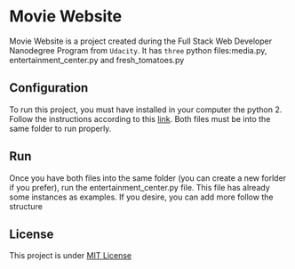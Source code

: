 # Movie Website

Movie Website is a project created during the Full Stack Web Developer Nanodegree Program from `Udacity`.
It has `three` python files:media.py, entertainment_center.py and fresh_tomatoes.py

## Configuration

To run this project, you must have installed in your computer the python 2. Follow the instructions
according to this [link](https://www.python.org/downloads/).
Both files must be into the same folder to run properly.

## Run

Once you have both files into the same folder (you can create a new forlder if you prefer),  run the entertainment_center.py file. This file has already some instances as examples. If you desire, you can add more follow the structure

## License

This project is under [MIT License](https://opensource.org/licenses/MIT)
